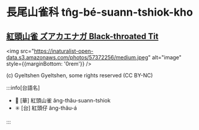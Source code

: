 # 長尾山雀科 tn̂g-bé-suann-tshiok-kho

## [紅頭山雀 ズアカエナガ Black-throated Tit](https://ebird.org/species/blttit2)

<img src="https://inaturalist-open-data.s3.amazonaws.com/photos/57372256/medium.jpeg" alt="image" style={{marginBottom: '0rem'}} />

<p className="image-caption">
(c) Gyeltshen Gyeltshen, some rights reserved (CC BY-NC)
</p>

:::info[台語名]

- 🎯 [華] 紅頭山雀 âng-thâu-suann-tshiok
- ✳️ [台] 紅頭仔 âng-thâu-á

:::
